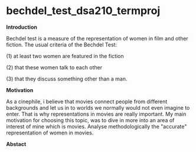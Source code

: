 # bechdel_test_dsa210_termproj
**Introduction**

Bechdel test is a measure of the representation of women in film and other fiction. The usual criteria of the Bechdel Test:

(1) at least two women are featured in the fiction

(2) that these women talk to each other

(3) that they discuss something other than a man.

**Motivation**


As a cinephile, i believe that movies connect people from different backgrounds and let us in to worlds we normally would not even imagine to enter. That is why representations in movies are really important. My main motivation for choosing this topic, was to dive in more into an area of interest of mine which is movies. Analyse methodologically the "accurate" representation of women in movies. 


**Abstact**
